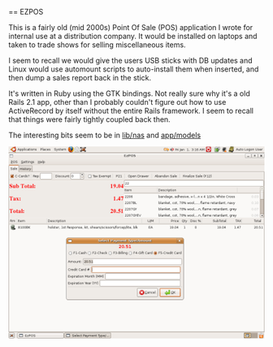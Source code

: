 == EZPOS

This is a fairly old (mid 2000s) Point Of Sale (POS) application I wrote for internal use at a distribution company.  It would be installed on laptops and taken to trade shows for selling miscellaneous items.

I seem to recall we would give the users USB sticks with DB updates and Linux would use automount scripts to auto-install them when inserted, and then dump a sales report back in the stick.

It's written in Ruby using the GTK bindings.  Not really sure why it's a old Rails 2.1 app, other than I probably couldn't figure out how to use ActiveRecord by itself without the entire Rails framework.  I seem to recall that things were fairly tightly coupled back then.

The interesting bits seem to be in [lib/nas](/tree/master/lib/nas) and [app/models](/tree/master/app)

![Alt text](/screenshot.png?raw=true "EZPOS Screenshot")
